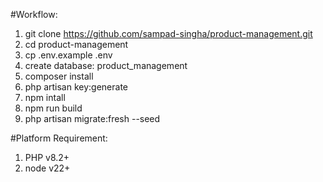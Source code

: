 #Workflow:
1. git clone https://github.com/sampad-singha/product-management.git
2. cd product-management
3. cp .env.example .env
4. create database: product_management
5. composer install
6. php artisan key:generate
7. npm intall
8. npm run build
9. php artisan migrate:fresh --seed

#Platform Requirement:
1. PHP v8.2+
2. node v22+
